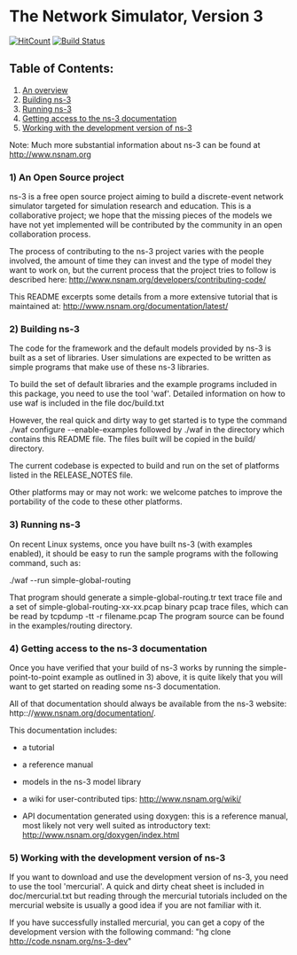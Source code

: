 
# The Network Simulator, Version 3

[![HitCount](http://hits.dwyl.io/aqm-eval-suite/ns-3-dev-git.svg)](http://hits.dwyl.io/aqm-eval-suite/ns-3-dev-git)
[![Build Status](https://travis-ci.com/aqm-eval-suite/ns-3-dev-git.png)](https://travis-ci.com/aqm-eval-suite/ns-3-dev-git)

## Table of Contents:

1) [An overview](#an-open-source-project)
2) [Building ns-3](#building-ns-3)
3) [Running ns-3](#running-ns-3)
4) [Getting access to the ns-3 documentation](#getting-access-to-the-ns-3-documentation)
5) [Working with the development version of ns-3](#working-with-the-development-version-of-ns-3)

Note:  Much more substantial information about ns-3 can be found at
http://www.nsnam.org

### 1) An Open Source project

ns-3 is a free open source project aiming to build a discrete-event
network simulator targeted for simulation research and education.
This is a collaborative project; we hope that
the missing pieces of the models we have not yet implemented
will be contributed by the community in an open collaboration
process.

The process of contributing to the ns-3 project varies with
the people involved, the amount of time they can invest
and the type of model they want to work on, but the current
process that the project tries to follow is described here:
http://www.nsnam.org/developers/contributing-code/

This README excerpts some details from a more extensive
tutorial that is maintained at:
http://www.nsnam.org/documentation/latest/

### 2) Building ns-3

The code for the framework and the default models provided
by ns-3 is built as a set of libraries. User simulations
are expected to be written as simple programs that make
use of these ns-3 libraries.

To build the set of default libraries and the example
programs included in this package, you need to use the
tool 'waf'. Detailed information on how to use waf is
included in the file doc/build.txt

However, the real quick and dirty way to get started is to
type the command
  ./waf configure --enable-examples
followed by
  ./waf 
in the directory which contains
this README file. The files built will be copied in the
build/ directory.

The current codebase is expected to build and run on the
set of platforms listed in the RELEASE_NOTES file.

Other platforms may or may not work: we welcome patches to 
improve the portability of the code to these other platforms. 

### 3) Running ns-3

On recent Linux systems, once you have built ns-3 (with examples
enabled), it should be easy to run the sample programs with the
following command, such as:

  ./waf --run simple-global-routing

That program should generate a simple-global-routing.tr text 
trace file and a set of simple-global-routing-xx-xx.pcap binary
pcap trace files, which can be read by tcpdump -tt -r filename.pcap
The program source can be found in the examples/routing directory.

### 4) Getting access to the ns-3 documentation

Once you have verified that your build of ns-3 works by running
the simple-point-to-point example as outlined in 3) above, it is
quite likely that you will want to get started on reading
some ns-3 documentation. 

All of that documentation should always be available from
the ns-3 website: http:://www.nsnam.org/documentation/.

This documentation includes:

  - a tutorial
 
  - a reference manual

  - models in the ns-3 model library

  - a wiki for user-contributed tips: http://www.nsnam.org/wiki/

  - API documentation generated using doxygen: this is
    a reference manual, most likely not very well suited 
    as introductory text:
    http://www.nsnam.org/doxygen/index.html

### 5) Working with the development version of ns-3

If you want to download and use the development version 
of ns-3, you need to use the tool 'mercurial'. A quick and
dirty cheat sheet is included in doc/mercurial.txt but
reading through the mercurial tutorials included on the
mercurial website is usually a good idea if you are not
familiar with it.

If you have successfully installed mercurial, you can get
a copy of the development version with the following command:
"hg clone http://code.nsnam.org/ns-3-dev"
